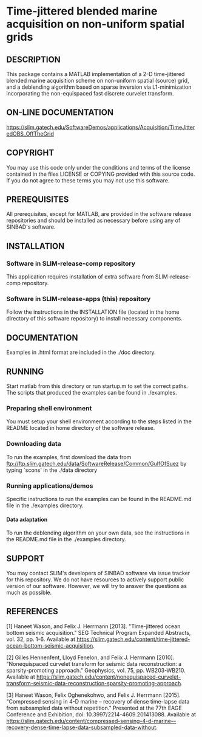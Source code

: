 # Time-jittered blended marine acquisition on non-uniform spatial grids

##  DESCRIPTION

This package contains a MATLAB implementation of a 2-D time-jittered
blended marine acquisition scheme on non-uniform spatial (source)
grid, and a deblending algorithm based on sparse inversion via
L1-minimization incorporating the non-equispaced fast discrete
curvelet transform.


##  ON-LINE DOCUMENTATION

<https://slim.gatech.edu/SoftwareDemos/applications/Acquisition/TimeJitteredOBS_OffTheGrid>


##  COPYRIGHT

You may use this code only under the conditions and terms of the
license contained in the files LICENSE or COPYING provided with this
source code. If you do not agree to these terms you may not use this
software.


##  PREREQUISITES

All prerequisites, except for MATLAB, are provided in the software
release repositories and should be installed as necessary before using
any of SINBAD's software.


##  INSTALLATION

###  Software in SLIM-release-comp repository

This application requires installation of extra software from
SLIM-release-comp repository.

###  Software in SLIM-release-apps (this) repository

Follow the instructions in the INSTALLATION file (located in the home
directory of this software repository) to install necessary
components.


##  DOCUMENTATION

Examples in .html format are included in the ./doc directory.


##  RUNNING

Start matlab from this directory or run startup.m to set the correct
paths. The scripts that produced the examples can be found in
./examples.

###  Preparing shell environment

You must setup your shell environment according to the steps listed in
the README located in home directory of the software release.

###  Downloading data

To run the examples, first download the data from
ftp://ftp.slim.gatech.edu/data/SoftwareRelease/Common/GulfOfSuez by typing
`scons' in the ./data directory

###  Running applications/demos

Specific instructions to run the examples can be found in the README.md
file in the ./examples directory.

####  Data adaptation

To run the deblending algorithm on your own data, see the instructions
in the README.md file in the ./examples directory.


##  SUPPORT
 You may contact SLIM's developers of SINBAD software via issue tracker for this repository. We do not have resources to actively support public version of our software. However, we will try to answer the questions as much as possible.


##  REFERENCES

[1] Haneet Wason, and Felix J. Herrmann [2013]. "Time-jittered ocean
bottom seismic acquisition." SEG Technical Program Expanded Abstracts,
vol. 32, pp. 1-6. Available at
<https://slim.gatech.edu/content/time-jittered-ocean-bottom-seismic-acquisition>.

[2] Gilles Hennenfent, Lloyd Fenelon, and Felix J. Herrmann
[2010]. "Nonequispaced curvelet transform for seismic data
reconstruction: a sparsity-promoting approach." Geophysics, vol. 75,
pp. WB203-WB210. Available at
<https://slim.gatech.edu/content/nonequispaced-curvelet-transform-seismic-data-reconstruction-sparsity-promoting-approach>.

[3] Haneet Wason, Felix Oghenekohwo, and Felix J. Herrmann
[2015]. "Compressed sensing in 4-D marine – recovery of dense
time-lapse data from subsampled data without repetition." Presented at
the 77th EAGE Conference and Exhibition, doi:
10.3997/2214-4609.201413088. Available at
<https://slim.gatech.edu/content/compressed-sensing-4-d-marine–-recovery-dense-time-lapse-data-subsampled-data-without>.

